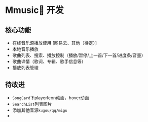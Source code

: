 # Mmusic🎵 开发

## 核心功能

- 在线音乐源播放使用 [网易云、其他（待定）]
- 本地音乐播放
- 歌曲列表、搜索、播放控制（播放/暂停/上一首/下一首/进度条/音量）
- 歌曲详情（歌词、专辑、歌手信息等）
- 播放列表管理

## 待改进

- `SongCard`下playerIcon动画，hover动画
- `SearchList`列表图片
- 添加其他音源`kugou/qq/migu`
- 
